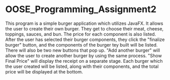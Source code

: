 # OOSE_Programming_Assignment2
This program is a simple burger application which utilizes JavaFX. It allows the user to create their own burger. They get to choose their meat, cheese, toppings, sauces, and bun. The price for each component is also listed. After the user has selected their burger components, they click the "finalize burger" button, and the components of the burger tey built will be listed. There will also be two new buttons that pop up. "Add another burger" will allow the user to create another burger by using the same process. "Show Final Price" will display the receipt on a separate stage. Each burger which the user created will be listed, along with their components, and the total price will be displayed at the bottom. 
